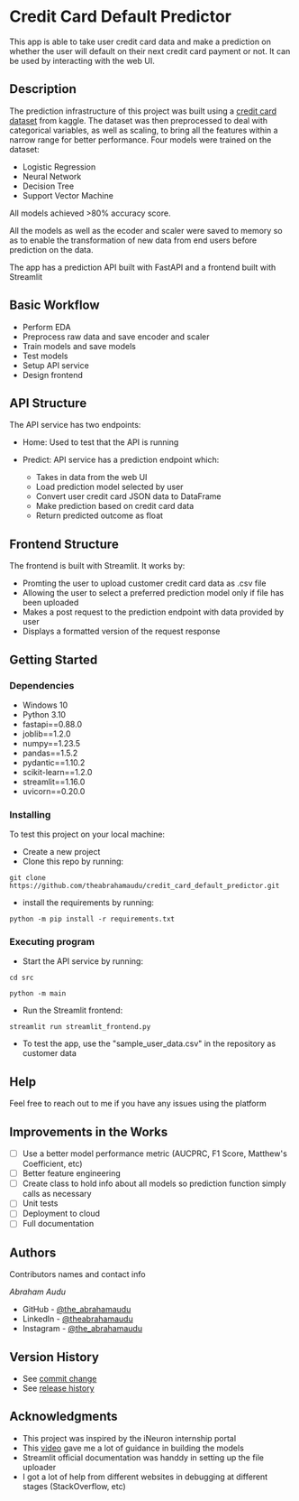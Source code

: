 # Credit Card Default Predictor

This app is able to take user credit card data and make a prediction on whether the user will default
on their next credit card payment or not. 
It can be used by interacting with the web UI.

## Description

The prediction infrastructure of this project was built using a [credit card dataset](https://www.kaggle.com/datasets/uciml/default-of-credit-card-clients-dataset) from kaggle.
The dataset was then preprocessed to deal with categorical variables, as well as scaling, to bring all the features within a narrow range for better performance.
Four models were trained on the dataset:
* Logistic Regression
* Neural Network
* Decision Tree
* Support Vector Machine

All models achieved >80% accuracy score.

All the models as well as the ecoder and scaler were saved to memory so as to enable the transformation of new data from end users before prediction on the data.

The app has a prediction API built with FastAPI and a frontend built with Streamlit

## Basic Workflow
  - Perform EDA
  - Preprocess raw data and save encoder and scaler
  - Train models and save models
  - Test models
  - Setup API service
  - Design frontend

## API Structure
The API service has two endpoints:
* Home: Used to test that the API is running

* Predict: API service has a prediction endpoint which:
  - Takes in data from the web UI
  - Load prediction model selected by user
  - Convert user credit card JSON data to DataFrame
  - Make prediction based on credit card data
  - Return predicted outcome as float

## Frontend Structure
The frontend is built with Streamlit.
It works by:
  - Promting the user to upload customer credit card data as .csv file
  - Allowing the user to select a preferred prediction model only if file has been uploaded
  - Makes a post request to the prediction endpoint with data provided by user
  - Displays a formatted version of the request response


## Getting Started

### Dependencies

* Windows 10
* Python 3.10
* fastapi==0.88.0
* joblib==1.2.0
* numpy==1.23.5
* pandas==1.5.2
* pydantic==1.10.2
* scikit-learn==1.2.0
* streamlit==1.16.0
* uvicorn==0.20.0

### Installing
To test this project on your local machine:
* Create a new project
* Clone this repo by running:
```
git clone https://github.com/theabrahamaudu/credit_card_default_predictor.git
```
* install the requirements by running:
```
python -m pip install -r requirements.txt
```

### Executing program

* Start the API service by running:  
```
cd src
```
```
python -m main
```
* Run the Streamlit frontend:
```
streamlit run streamlit_frontend.py
```
* To test the app, use the "sample_user_data.csv" in the repository as customer data

## Help

Feel free to reach out to me if you have any issues using the platform

## Improvements in the Works
- [ ] Use a better model performance metric (AUCPRC, F1 Score, Matthew's Coefficient, etc)
- [ ] Better feature engineering
- [ ] Create class to hold info about all models so prediction function simply calls as necessary
- [ ] Unit tests
- [ ] Deployment to cloud
- [ ] Full documentation

## Authors

Contributors names and contact info

*Abraham Audu* 
* GitHub - [@the_abrahamaudu](https://github.com/theabrahamaudu)
* LinkedIn - [@theabrahamaudu](https://www.linkedin.com/in/theabrahamaudu/)
* Instagram - [@the_abrahamaudu](https://www.instagram.com/the_abrahamaudu/)

## Version History
* See [commit change](https://github.com/theabrahamaudu/credit_card_default_predictor/commits/main)
* See [release history](https://github.com/theabrahamaudu/credit_card_default_predictor/releases)


## Acknowledgments
* This project was inspired by the iNeuron internship portal
* This [video](https://www.youtube.com/watch?v=kn5hVBR40eo) gave me a lot of guidance in building the models
* Streamlit official documentation was handdy in setting up the file uploader
* I got a lot of help from different websites in debugging at different stages (StackOverflow, etc)
